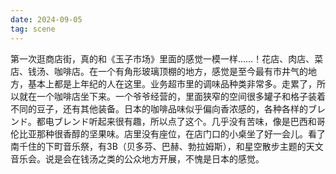```yaml
---
date: 2024-09-05
tag: scene
---
```

第一次逛商店街，真的和《玉子市场》里面的感觉一模一样……！花店、肉店、菜店、钱汤、咖啡店。在一个有角形玻璃顶棚的地方，感觉是至今最有市井气的地方，基本上都是上年纪的人在这里。业务超市里的调味品种类非常多。走累了，所以就在一个咖啡店坐下来。一个爷爷经营的，里面狭窄的空间很多罐子和格子装着不同的豆子，还有其他装备。日本的咖啡品味似乎偏向香浓感的，各种各样的ブレンド。都电ブレンド听起来很有趣，所以点了这个。几乎没有苦味，像是巴西和哥伦比亚那种很香醇的坚果味。店里没有座位，在店门口的小桌坐了好一会儿。看了南千住的下町音乐祭，有3B（贝多芬、巴赫、勃拉姆斯），和星空散步主题的天文音乐会。说是会在钱汤之类的公众地方开展，不愧是日本的感觉。
